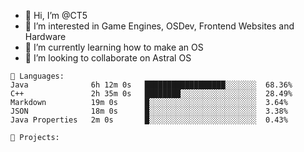 - 👋 Hi, I’m @CT5
- 👀 I’m interested in Game Engines, OSDev, Frontend Websites and Hardware
- 🌱 I’m currently learning how to make an OS
- 💞️ I’m looking to collaborate on Astral OS

```text
💾 Languages:
Java              6h 12m 0s   ██████████████████░░░░░░░  68.36%
C++               2h 35m 0s   ████████░░░░░░░░░░░░░░░░░  28.49%
Markdown          19m 0s      █░░░░░░░░░░░░░░░░░░░░░░░░  3.64%
JSON              18m 0s      █░░░░░░░░░░░░░░░░░░░░░░░░  3.38%
Java Properties   2m 0s       █░░░░░░░░░░░░░░░░░░░░░░░░  0.43%

💼 Projects:
```
<!---
Cherrytree56567/Cherrytree56567 is a ✨ special ✨ repository because its `README.md` (this file) appears on your GitHub profile.
You can click the Preview link to take a look at your changes. 
--->
